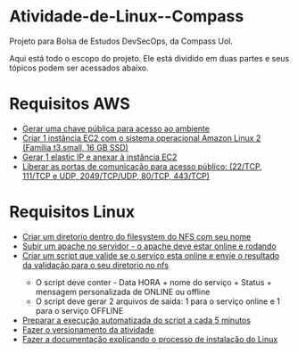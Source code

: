 # Atividade-de-Linux--Compass
Projeto para Bolsa de Estudos DevSecOps, da Compass Uol.

Aqui está todo o escopo do projeto. Ele está dividido em duas partes e seus tópicos podem ser acessados abaixo.

<h1><b>Requisitos AWS</b></h1>

<ul>
  <a href="https://github.com/Esvaber/Atividade-de-Linux--Compass/blob/main/Requisitos%20AWS/index.md#cria%C3%A7%C3%A3o-de-chave-p%C3%BAblica"><li>Gerar uma chave pública para acesso ao ambiente</li></a>
  <a href="https://github.com/Esvaber/Atividade-de-Linux--Compass/blob/main/Requisitos%20AWS/index.md#cria%C3%A7%C3%A3o-de-inst%C3%A2ncia-ec2"><li>Criar 1 instância EC2 com o sistema operacional Amazon Linux 2 (Família t3.small, 16 GB SSD)</li></a>
  <a href="https://github.com/Esvaber/Atividade-de-Linux--Compass/blob/main/Requisitos%20AWS/index.md#gerar-elastic-ip-e-anexar-%C3%A0-inst%C3%A2ncia-ec2"><li>Gerar 1 elastic IP e anexar à instância EC2</li></a>
  <a href="https://github.com/Esvaber/Atividade-de-Linux--Compass/blob/main/Requisitos%20AWS/index.md#liberar-as-portas-de-comunica%C3%A7%C3%A3o-para-acesso-p%C3%BAblico"><li>Liberar as portas de comunicação para acesso público: (22/TCP, 111/TCP e UDP, 2049/TCP/UDP, 80/TCP, 443/TCP)</li></a>
</ul>



<h1><b>Requisitos Linux</b></h1>
<ul>
  <a href="https://github.com/Esvaber/Atividade-de-Linux--Compass/blob/main/Requisitos%20Linux/index.md#configurar-o-nfs><li>Configurar o NFS entregue</li></a>
  <a href="https://github.com/Esvaber/Atividade-de-Linux--Compass/blob/main/Requisitos%20Linux/index.md#criar-um-diret%C3%B3rio-dentro-do-filesystem-do-nfs-com-meu-nome"><li>Criar um diretorio dentro do filesystem do NFS com seu nome</li></a>
  <a href="https://github.com/Esvaber/Atividade-de-Linux--Compass/blob/main/Requisitos%20Linux/index.md#subir-um-apache-no-servidor"><li>Subir um apache no servidor - o apache deve estar online e rodando</li></a>
  <a href="https://github.com/Esvaber/Atividade-de-Linux--Compass/blob/main/Requisitos%20Linux/index.md#criar-um-script-que-valide-se-o-servi%C3%A7o-esta-online-e-envie-o-resultado-da-valida%C3%A7%C3%A3o-para-o-seu-diret%C3%B3rio-no-nfs"><li>Criar um script que valide se o serviço esta online e envie o resultado da validação para o seu diretorio no nfs</li></a>
  <ul>
    <li>O script deve conter - Data HORA + nome do serviço + Status + mensagem personalizada de ONLINE ou offline</li>
    <li>O script deve gerar 2 arquivos de saida: 1 para o serviço online e 1 para o serviço OFFLINE</li>
  </ul>
  <a href="https://github.com/Esvaber/Atividade-de-Linux--Compass/blob/main/Requisitos%20Linux/index.md#preparar-a-execu%C3%A7%C3%A3o-automatizada-do-script-a-cada-5-minutos"><li>Preparar a execução automatizada do script a cada 5 minutos</li></a>
  <a href="https://github.com/Esvaber/Atividade-de-Linux--Compass/releases"><li>Fazer o versionamento da atividade</li></a>
  <a href="https://github.com/Esvaber/Atividade-de-Linux--Compass/tree/main/Requisitos%20Linux"><li>Fazer a documentação explicando o processo de instalação do Linux</li></a>
</ul>

